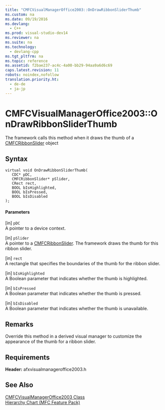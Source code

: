 ```yaml
---
title: "CMFCVisualManagerOffice2003::OnDrawRibbonSliderThumb"
ms.custom: na
ms.date: 09/19/2016
ms.devlang: 
  - C++
ms.prod: visual-studio-dev14
ms.reviewer: na
ms.suite: na
ms.technology: 
  - devlang-cpp
ms.tgt_pltfrm: na
ms.topic: reference
ms.assetid: f2bae237-ac4c-4a00-bb29-94aa9a6d6c69
caps.latest.revision: 11
robots: noindex,nofollow
translation.priority.ht: 
  - de-de
  - ja-jp
---
```

# CMFCVisualManagerOffice2003::OnDrawRibbonSliderThumb
The framework calls this method when it draws the thumb of a [CMFCRibbonSlider](../vs140/CMFCRibbonSlider-Class.md) object  
  
## Syntax  
  
```  
virtual void OnDrawRibbonSliderThumb(  
   CDC* pDC,  
   CMFCRibbonSlider* pSlider,  
   CRect rect,  
   BOOL bIsHighlighted,  
   BOOL bIsPressed,  
   BOOL bIsDisabled  
);  
```  
  
#### Parameters  
 [in] `pDC`  
 A pointer to a device context.  
  
 [in] `pSlider`  
 A pointer to a [CMFCRibbonSlider](../vs140/CMFCRibbonSlider-Class.md). The framework draws the thumb for this ribbon slider.  
  
 [in] `rect`  
 A rectangle that specifies the boundaries of the thumb for the ribbon slider.  
  
 [in] `bIsHighlighted`  
 A Boolean parameter that indicates whether the thumb is highlighted.  
  
 [in] `bIsPressed`  
 A Boolean parameter that indicates whether the thumb is pressed.  
  
 [in] `bIsDisabled`  
 A Boolean parameter that indicates whether the thumb is unavailable.  
  
## Remarks  
 Override this method in a derived visual manager to customize the appearance of the thumb for a ribbon slider.  
  
## Requirements  
 **Header:** afxvisualmanageroffice2003.h  
  
## See Also  
 [CMFCVisualManagerOffice2003 Class](../vs140/CMFCVisualManagerOffice2003-Class.md)   
 [Hierarchy Chart (MFC Feature Pack)](../vs140/Hierarchy-Chart.md)